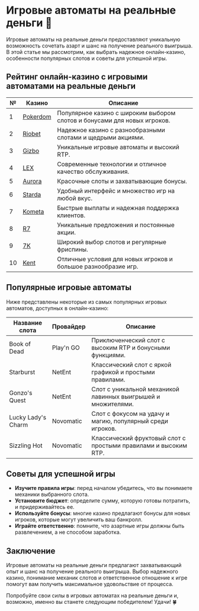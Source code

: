 # Игровые автоматы на реальные деньги 🎰

Игровые автоматы на реальные деньги предоставляют уникальную возможность сочетать азарт и шанс на получение реального выигрыша. В этой статье мы рассмотрим, как выбрать надежное онлайн-казино, особенности популярных слотов и советы для успешной игры.

## Рейтинг онлайн-казино с игровыми автоматами на реальные деньги

| №  | Казино        | Описание                                                     |
|----|---------------|--------------------------------------------------------------|
| 1  | [Pokerdom](https://brandplay.link/4k77v2yx)   | Популярное казино с широким выбором слотов и бонусами для новых игроков.    |
| 2  | [Riobet](https://brandplay.link/7xBLTPyj)      | Надежное казино с разнообразными слотами и щедрыми акциями.      |
| 3  | [Gizbo](https://brandplay.link/bprXw4YV)       | Уникальные игровые автоматы и высокий RTP.                         |
| 4  | [LEX](https://brandplay.link/zW4hdDFV)         | Современные технологии и отличное качество обслуживания.         |
| 5  | [Aurora](https://10trafic-stat2.com/click/668546556bcc6313411604bd/6766/13032/subaccount) | Красочные слоты и захватывающие бонусы.              |
| 6  | [Starda](https://brandplay.link/fB7xwRFL)      | Удобный интерфейс и множество игр на любой вкус.          |
| 7  | [Kometa](https://brandplay.link/8ZymQJV8)      | Быстрые выплаты и надежная поддержка клиентов.             |
| 8  | [R7](https://brandplay.link/bMd3Yjsw)          | Уникальные предложения и постоянные акции.                 |
| 9  | [7K](https://brandplay.link/BvQyFShp)          | Широкий выбор слотов и регулярные фриспины.               |
| 10 | [Kent](https://brandplay.link/Fv2WP3js)        | Отличные условия для новых игроков и большое разнообразие игр.          |

## Популярные игровые автоматы

Ниже представлены некоторые из самых популярных игровых автоматов, доступных в онлайн-казино:

| Название слота     | Провайдер        | Описание                                                     |
|--------------------|------------------|--------------------------------------------------------------|
| Book of Dead       | Play'n GO         | Приключенческий слот с высоким RTP и бонусными функциями.    |
| Starburst          | NetEnt            | Классический слот с яркой графикой и простыми правилами.     |
| Gonzo's Quest      | NetEnt            | Слот с уникальной механикой лавинных выигрышей и множителями. |
| Lucky Lady's Charm | Novomatic         | Слот с фокусом на удачу и магию, популярный среди игроков.    |
| Sizzling Hot       | Novomatic         | Классический фруктовый слот с простыми правилами и высоким RTP. |

## Советы для успешной игры

- **Изучите правила игры**: перед началом убедитесь, что вы понимаете механики выбранного слота.
- **Установите бюджет**: определите сумму, которую готовы потратить, и придерживайтесь ее.
- **Используйте бонусы**: многие казино предлагают бонусы для новых игроков, которые могут увеличить ваш банкролл.
- **Играйте ответственно**: помните, что азартные игры должны быть развлечением, а не способом заработка.

## Заключение

Игровые автоматы на реальные деньги предлагают захватывающий опыт и шанс на получение реального выигрыша. Выбор надежного казино, понимание механик слотов и ответственное отношение к игре помогут вам получить максимальное удовольствие от процесса.

Попробуйте свои силы в игровых автоматах на реальные деньги и, возможно, именно вы станете следующим победителем! Удачи! 🍀
